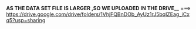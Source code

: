 **AS THE DATA SET FILE IS LARGER ,SO WE UPLOADED IN THE DRIVE**__
===> https://drive.google.com/drive/folders/1VhjFQBnDOb_AyUz1rJ5bqlZEag_iCxq5?usp=sharing
